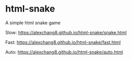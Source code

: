 # html-snake
A simple html snake game

Slow:
https://alexchang8.github.io/html-snake/snake.html

Fast:
https://alexchang8.github.io/html-snake/fast.html

Auto:
https://alexchang8.github.io/html-snake/auto.html
